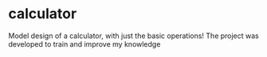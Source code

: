 # calculator
Model design of a calculator, with just the basic operations! The project was developed to train and improve my knowledge

